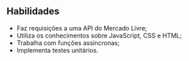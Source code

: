 ## Habilidades

- Faz requisições a uma API do Mercado Livre;
- Utiliza os conhecimentos sobre JavaScript, CSS e HTML;
- Trabalha com funções assíncronas;
- Implementa testes unitários.

